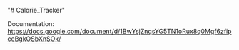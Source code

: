 "# Calorie_Tracker" 

Documentation: https://docs.google.com/document/d/1BwYsjZnqsYG5TN1oRux8q0Mgf6zfipceBgkOSbXnSOk/
